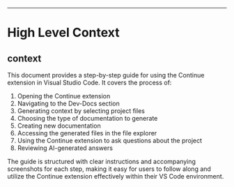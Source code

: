 

  ---
# High Level Context
## context
This document provides a step-by-step guide for using the Continue extension in Visual Studio Code. It covers the process of:

1. Opening the Continue extension
2. Navigating to the Dev-Docs section
3. Generating context by selecting project files
4. Choosing the type of documentation to generate
5. Creating new documentation
6. Accessing the generated files in the file explorer
7. Using the Continue extension to ask questions about the project
8. Reviewing AI-generated answers

The guide is structured with clear instructions and accompanying screenshots for each step, making it easy for users to follow along and utilize the Continue extension effectively within their VS Code environment.

  
